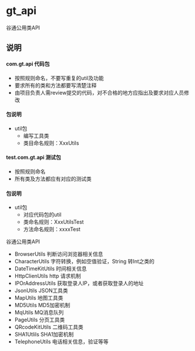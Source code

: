 # gt_api

谷通公用类API

## 说明
#### com.gt.api 代码包
- 按照规则命名，不要写重复的util及功能
- 要求所有的类和方法都要写清楚注释
- 由项目负责人需review提交的代码，对不合格的地方应指出及要求对应人员修改
#### 包说明
- util包
    - 编写工具类
    - 类目命名规则：XxxUtils
        
#### test.com.gt.api 测试包
- 按照规则命名
- 所有类及方法都应有对应的测试类
#### 包说明
- util包
    - 对应代码包的util
    - 类命名规则：XxxUtilsTest
    - 方法命名规则：xxxxTest


谷通公用类API  

* BrowserUtils   判断访问浏览器相关信息
* CharacterUtils 字符转换，例如空值验证，String 转Int之类的
* DateTimeKitUtils  时间相关信息
* HttpClienUtils    http 请求机制
* IPOrAddressUtils   获取登录人IP，或者获取登录人的地址
* JsonUtils           JSON工具类
* MapUtils            地图工具类
* MD5Utils             MD5加密机制
* MqUtils             MQ消息队列
* PageUtils           分页工具类
* QRcodeKitUtils     二维码工具类 
* SHA1Utlils           SHA1加密机制
* TelephoneUtils       电话相关信息，验证等等